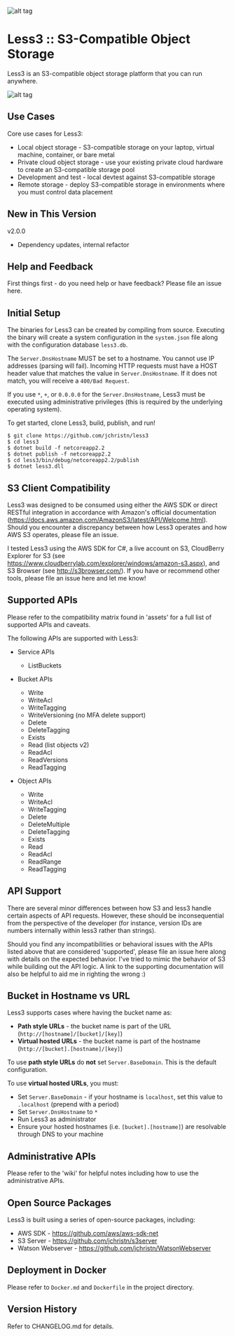 ![alt tag](https://github.com/jchristn/less3/blob/master/assets/logo.png)

# Less3 :: S3-Compatible Object Storage

Less3 is an S3-compatible object storage platform that you can run anywhere. 

![alt tag](https://github.com/jchristn/less3/blob/master/assets/diagram.png)

## Use Cases

Core use cases for Less3:

- Local object storage - S3-compatible storage on your laptop, virtual machine, container, or bare metal
- Private cloud object storage - use your existing private cloud hardware to create an S3-compatible storage pool
- Development and test - local devtest against S3-compatible storage
- Remote storage - deploy S3-compatible storage in environments where you must control data placement

## New in This Version

v2.0.0

- Dependency updates, internal refactor

## Help and Feedback

First things first - do you need help or have feedback?  Please file an issue here. 

## Initial Setup

The binaries for Less3 can be created by compiling from source.  Executing the binary will create a system configuration in the ```system.json``` file along with the configuration database ```less3.db```. 

The ```Server.DnsHostname``` MUST be set to a hostname.  You cannot use IP addresses (parsing will fail).  Incoming HTTP requests must have a HOST header value that matches the value in ```Server.DnsHostname```.  If it does not match, you will receive a ```400/Bad Request```.

If you use ```*```, ```+```, or ```0.0.0.0``` for the ```Server.DnsHostname```, Less3 must be executed using administrative privileges (this is required by the underlying operating system).

To get started, clone Less3, build, publish, and run!

```
$ git clone https://github.com/jchristn/less3
$ cd less3
$ dotnet build -f netcoreapp2.2
$ dotnet publish -f netcoreapp2.2
$ cd less3/bin/debug/netcoreapp2.2/publish
$ dotnet less3.dll
```

## S3 Client Compatibility

Less3 was designed to be consumed using either the AWS SDK or direct RESTful integration in accordance with Amazon's official documentation (https://docs.aws.amazon.com/AmazonS3/latest/API/Welcome.html).  Should you encounter a discrepancy between how Less3 operates and how AWS S3 operates, please file an issue.
 
I tested Less3 using the AWS SDK for C#, a live account on S3, CloudBerry Explorer for S3 (see https://www.cloudberrylab.com/explorer/windows/amazon-s3.aspx), and S3 Browser (see http://s3browser.com/).  If you have or recommend other tools, please file an issue here and let me know!

## Supported APIs

Please refer to the compatibility matrix found in 'assets' for a full list of supported APIs and caveats.

The following APIs are supported with Less3:

- Service APIs
  - ListBuckets

- Bucket APIs
  - Write
  - WriteAcl
  - WriteTagging
  - WriteVersioning (no MFA delete support)
  - Delete
  - DeleteTagging
  - Exists
  - Read (list objects v2)
  - ReadAcl
  - ReadVersions
  - ReadTagging

- Object APIs
  - Write
  - WriteAcl
  - WriteTagging
  - Delete
  - DeleteMultiple
  - DeleteTagging
  - Exists
  - Read
  - ReadAcl
  - ReadRange
  - ReadTagging

## API Support

There are several minor differences between how S3 and less3 handle certain aspects of API requests.  However, these should be inconsequential from the perspective of the developer (for instance, version IDs are numbers internally within less3 rather than strings).  

Should you find any incompatibilities or behavioral issues with the APIs listed above that are considered 'supported', please file an issue here along with details on the expected behavior.  I've tried to mimic the behavior of S3 while building out the API logic.  A link to the supporting documentation will also be helpful to aid me in righting the wrong :)

## Bucket in Hostname vs URL

Less3 supports cases where having the bucket name as:
- **Path style URLs** - the bucket name is part of the URL (```http://[hostname]/[bucket]/[key]```)
- **Virtual hosted URLs** - the bucket name is part of the hostname (```http://[bucket].[hostname]/[key]```)  

To use **path style URLs** do **not** set ```Server.BaseDomain```.  This is the default configuration.

To use **virtual hosted URLs**, you must:

- Set ```Server.BaseDomain``` - if your hostname is ```localhost```, set this value to ```.localhost``` (prepend with a period)
- Set ```Server.DnsHostname``` to ```*```
- Run Less3 as administrator
- Ensure your hosted hostnames (i.e. ```[bucket].[hostname]```) are resolvable through DNS to your machine

## Administrative APIs

Please refer to the 'wiki' for helpful notes including how to use the administrative APIs.

## Open Source Packages 

Less3 is built using a series of open-source packages, including:

- AWS SDK - https://github.com/aws/aws-sdk-net
- S3 Server - https://github.com/jchristn/s3server
- Watson Webserver - https://github.com/jchristn/WatsonWebserver

## Deployment in Docker

Please refer to ```Docker.md``` and ```Dockerfile``` in the project directory.

## Version History

Refer to CHANGELOG.md for details.
